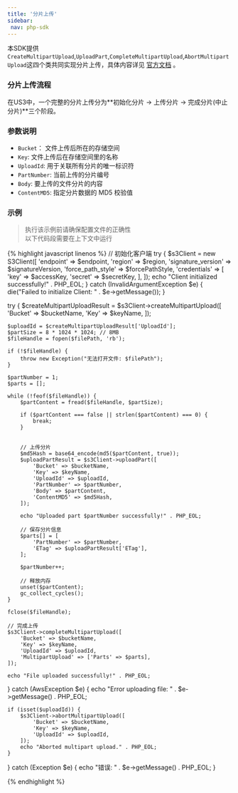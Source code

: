 ```yaml
---
title: '分片上传'
sidebar:
 nav: php-sdk
---
```

本SDK提供`CreateMultipartUpload`,`UploadPart`,`CompleteMultipartUpload`,`AbortMultipartUpload`这四个类共同实现分片上传，具体内容详见 [官方文档](https://docs.aws.amazon.com/aws-sdk-php/v3/api/api-s3-2006-03-01.html#createmultipartupload) 。



### 分片上传流程
在US3中，一个完整的分片上传分为**初始化分片 -> 上传分片 -> 完成分片(中止分片)**三个阶段。


### 参数说明
- `Bucket`： 文件上传后所在的存储空间
- `Key`: 文件上传后在存储空间里的名称
- `UploadId`: 用于关联所有分片的唯一标识符
- `PartNumber`: 当前上传的分片编号
- `Body`: 要上传的文件分片的内容
- `ContentMD5`: 指定分片数据的 MD5 校验值

### 示例
> 执行该示例前请确保配置文件的正确性<br>以下代码段需要在上下文中运行

<div class="copyable" markdown="1">
{% highlight javascript linenos %}
// 初始化客户端
try {
    $s3Client = new S3Client([
        'endpoint' => $endpoint,
        'region' => $region,
        'signature_version' => $signatureVersion,
        'force_path_style' => $forcePathStyle,
        'credentials' => [
            'key' => $accessKey,
            'secret' => $secretKey,
        ],
    ]);
    echo "Client initialized successfully!" . PHP_EOL;
} catch (InvalidArgumentException $e) {
    die("Failed to initialize Client: " . $e->getMessage());
}

try {
    $createMultipartUploadResult = $s3Client->createMultipartUpload([
        'Bucket' => $bucketName,
        'Key' => $keyName,
    ]);

    $uploadId = $createMultipartUploadResult['UploadId'];
    $partSize = 8 * 1024 * 1024; // 8MB
    $fileHandle = fopen($filePath, 'rb');

    if (!$fileHandle) {
        throw new Exception("无法打开文件: $filePath");
    }

    $partNumber = 1;
    $parts = [];

    while (!feof($fileHandle)) {
        $partContent = fread($fileHandle, $partSize);

        if ($partContent === false || strlen($partContent) === 0) {
            break;
        }


        // 上传分片
        $md5Hash = base64_encode(md5($partContent, true));
        $uploadPartResult = $s3Client->uploadPart([
            'Bucket' => $bucketName,
            'Key' => $keyName,
            'UploadId' => $uploadId,
            'PartNumber' => $partNumber,
            'Body' => $partContent,
            'ContentMD5' => $md5Hash,
        ]);

        echo "Uploaded part $partNumber successfully!" . PHP_EOL;

        // 保存分片信息
        $parts[] = [
            'PartNumber' => $partNumber,
            'ETag' => $uploadPartResult['ETag'],
        ];

        $partNumber++;

        // 释放内存
        unset($partContent);
        gc_collect_cycles();
    }

    fclose($fileHandle);

    // 完成上传
    $s3Client->completeMultipartUpload([
        'Bucket' => $bucketName,
        'Key' => $keyName,
        'UploadId' => $uploadId,
        'MultipartUpload' => ['Parts' => $parts],
    ]);

    echo "File uploaded successfully!" . PHP_EOL;
} catch (AwsException $e) {
echo "Error uploading file: " . $e->getMessage() . PHP_EOL;

    if (isset($uploadId)) {
        $s3Client->abortMultipartUpload([
            'Bucket' => $bucketName,
            'Key' => $keyName,
            'UploadId' => $uploadId,
        ]);
        echo "Aborted multipart upload." . PHP_EOL;
    }
} catch (Exception $e) {
echo "错误: " . $e->getMessage() . PHP_EOL;
}


{% endhighlight %}
</div>
